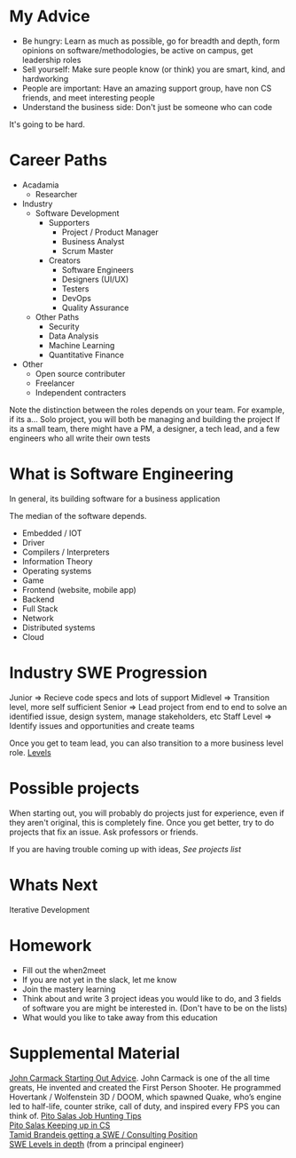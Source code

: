 # My Advice
* Be hungry: Learn as much as possible, go for breadth and depth, form opinions on software/methodologies, be active on campus, get leadership roles
* Sell yourself: Make sure people know (or think) you are smart, kind, and hardworking
* People are important: Have an amazing support group, have non CS friends, and meet interesting people
* Understand the business side: Don't just be someone who can code

It's going to be hard.

# Career Paths
* Acadamia 
    * Researcher
* Industry 
    * Software Development
        * Supporters
            * Project / Product Manager
            * Business Analyst
            * Scrum Master
        * Creators
            * Software Engineers
            * Designers (UI/UX)
            * Testers
            * DevOps 
            * Quality Assurance
    * Other Paths
        * Security
        * Data Analysis
        * Machine Learning
        * Quantitative Finance 
* Other
    * Open source contributer
    * Freelancer
    * Independent contracters

Note the distinction between the roles depends on your team. For example, if its a...
Solo project, you will both be managing and building the project
If its a small team, there might have a PM, a designer, a tech lead, and a few engineers who all write their own tests

# What is Software Engineering
In general, its building software for a business application  

The median of the software depends.

* Embedded / IOT
* Driver
* Compilers / Interpreters
* Information Theory
* Operating systems
* Game
* Frontend (website, mobile app)
* Backend 
* Full Stack
* Network
* Distributed systems
* Cloud

# Industry SWE Progression
Junior => Recieve code specs and lots of support
Midlevel => Transition level, more self sufficient
Senior => Lead project from end to end to solve an identified issue, design system, manage stakeholders, etc
Staff Level => Identify issues and opportunities and create teams

Once you get to team lead, you can also transition to a more business level role. 
[Levels](https://fly.io/docs/hiring/levels/)

# Possible projects 
When starting out, you will probably do projects just for experience, even if they aren't original, this is completely fine. Once you get better, try to do projects that fix an issue. Ask professors or friends. 

If you are having trouble coming up with ideas, *See projects list*

# Whats Next
Iterative Development

# Homework
* Fill out the when2meet
* If you are not yet in the slack, let me know
* Join the mastery learning
* Think about and write 3 project ideas you would like to do, and 3 fields of software you are might be interested in. (Don't have to be on the lists)
* What would you like to take away from this education 

# Supplemental Material
[John Carmack Starting Out Advice](https://youtu.be/HOv_dWDgIRM?si=COqyhXYT-T2U749X). John Carmack is one of the all time greats, He invented and created the First Person Shooter. He programmed Hovertank / Wolfenstein 3D / DOOM, which spawned Quake, who’s engine led to half-life, counter strike, call of duty, and inspired every FPS you can think of. 
[Pito Salas Job Hunting Tips](https://salas.com/jobs/)  
[Pito Salas Keeping up in CS](https://salas.com/how-do-i-keep-up/)  
[Tamid Brandeis getting a SWE / Consulting Position](https://drive.google.com/file/d/1871lktUs6u1Lbw5bZSzdPVkB_RRFjXAw/view?usp=drive_link)  
[SWE Levels in depth](https://youtu.be/q27H8cq1d-w?si=yQLsFt5IKsG9ADJu) (from a principal engineer)